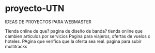 # proyecto-UTN

IDEAS DE PROYECTOS PARA WEBMASTER

Tienda online de que?
pagina de diseño de banda?
tienda online que cambien articulos por servicios
Pagina para viajeros, ofertas de vuelos o hoteles. 
PAgina que verifica que la oferta sea real.
pagina para subir multitracks
